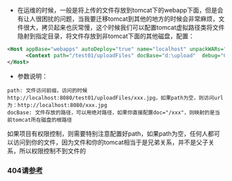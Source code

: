 * 在运维的时候，一般是将上传的文件存放到tomcat下的webapp下面，但是会有让人很困扰的问题，当我要迁移tomcat到其他的地方的时候会非常麻烦，文件很大，拷贝起来也灰常慢，这个时候我们可以配置tomcat虚拟路径类将文件隐射到指定目录，将文件存放到非tomcat下面的其他磁盘，配置：

```xml
<Host appBase="webapps" autoDeploy="true" name="localhost" unpackWARs="true">
      <Context path="/test01/uploadFiles" docBase="d:\upload"  debug="0"  reloadable="true"></Context> 
</Host>
```

* 参数说明：

```
path: 文件访问前缀，访问的时候 http://localhost:8080/test01/uploadFiles/xxx.jpg，如果path为空，则访问url为：http://localhost:8080/xxx.jpg
docBase: 文件存放的路径，可以用绝对路径，如果你直接配置doc="/xxx"，则映射的是当前tomcat所在磁盘的根路径
```
如果项目有权限控制，则需要特别注意配置好path，如果path为空，任何人都可以访问到你的文件，因为文件和你的tomcat相当于是兄弟关系，并不是父子关系，所以权限控制不到文件的

### 404请[参考](https://blog.csdn.net/istend/article/details/52892208)
